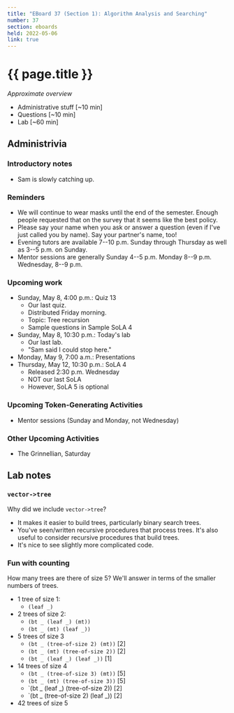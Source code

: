 ```yaml
---
title: "EBoard 37 (Section 1): Algorithm Analysis and Searching"
number: 37
section: eboards
held: 2022-05-06
link: true
---
```

# {{ page.title }}

_Approximate overview_

* Administrative stuff [~10 min]
* Questions [~10 min]
* Lab [~60 min]

Administrivia
-------------

### Introductory notes

* Sam is slowly catching up.

### Reminders

* We will continue to wear masks until the end of the semester.  Enough
  people requested that on the survey that it seems like the best policy.
* Please say your name when you ask or answer a question (even if I've
  just called you by name).  Say your partner's name, too!
* Evening tutors are available 7--10 p.m. Sunday through Thursday as
  well as 3--5 p.m. on Sunday.
* Mentor sessions are generally Sunday 4--5 p.m.  Monday 8--9 p.m.  
  Wednesday, 8--9 p.m.

### Upcoming work

* Sunday, May 8, 4:00 p.m.: Quiz 13
    * Our last quiz.
    * Distributed Friday morning.
    * Topic: Tree recursion
    * Sample questions in Sample SoLA 4
* Sunday, May 8, 10:30 p.m.: Today's lab
    * Our last lab.
    * "Sam said I could stop here."
* Monday, May 9, 7:00 a.m.: Presentations
* Thursday, May 12, 10:30 p.m.: SoLA 4
    * Released 2:30 p.m. Wednesday
    * NOT our last SoLA
    * However, SoLA 5 is optional

### Upcoming Token-Generating Activities

* Mentor sessions (Sunday and Monday, not Wednesday)

### Other Upcoming Activities

* The Grinnellian, Saturday

Lab notes
---------

### `vector->tree`

Why did we include `vector->tree`?

* It makes it easier to build trees, particularly binary search trees.
* You've seen/written recursive procedures that process trees.  It's also
  useful to consider recursive procedures that build trees.
* It's nice to see slightly more complicated code.

### Fun with counting

How many trees are there of size 5?  We'll answer in terms of the smaller
numbers of trees.

* 1 tree of size 1: 
    * `(leaf _)`
* 2 trees of size 2: 
    * `(bt _ (leaf _) (mt))` 
    * `(bt _ (mt) (leaf _))`
* 5 trees of size 3
    * `(bt _ (tree-of-size 2) (mt))` [2]
    * `(bt _ (mt) (tree-of-size 2))` [2]
    * `(bt _ (leaf _) (leaf _))` [1]
* 14 trees of size 4
    * `(bt _ (tree-of-size 3) (mt))` [5]
    * `(bt _ (mt) (tree-of-size 3))` [5]
    * `(bt _ (leaf _) (tree-of-size 2)) [2]
    * `(bt _ (tree-of-size 2) (leaf _)) [2]
* 42 trees of size 5

